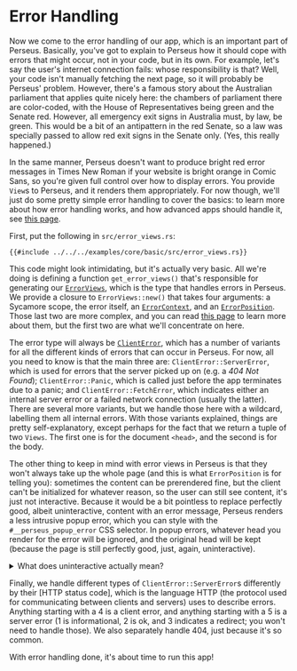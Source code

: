 # Error Handling

Now we come to the error handling of our app, which is an important part of Perseus. Basically, you've got to explain to Perseus how it should cope with errors that might occur, not in your code, but in its own. For example, let's say the user's internet connection fails: whose responsibility is that? Well, your code isn't manually fetching the next page, so it will probably be Perseus' problem. However, there's a famous story about the Australian parliament that applies quite nicely here: the chambers of parliament there are color-coded, with the House of Representatives being green and the Senate red. However, all emergency exit signs in Australia must, by law, be green. This would be a bit of an antipattern in the red Senate, so a law was specially passed to allow red exit signs in the Senate only. (Yes, this really happened.)

In the same manner, Perseus doesn't want to produce bright red error messages in Times New Roman if your website is bright orange in Comic Sans, so you're given full control over how to display errors. You provide `View`s to Perseus, and it renders them appropriately. For now though, we'll just do some pretty simple error handling to cover the basics: to learn more about how error handling works, and how advanced apps should handle it, see [this page](:fundamentals/error-views).

First, put the following in `src/error_views.rs`:

```
{{#include ../../../examples/core/basic/src/error_views.rs}}
```

This code might look intimidating, but it's actually very basic. All we're doing is defining a function `get_error_views()` that's responsible for generating our [`ErrorViews`](=prelude/struct.ErrorViews@perseus), which is the type that handles errors in Perseus. We provide a closure to `ErrorViews::new()` that takes four arguments: a Sycamore scope, the error itself, an [`ErrorContext`](=error_views/enum.ErrorContext@perseus), and an [`ErrorPosition`](=error_views/enum.ErrorPosition@perseus). Those last two are more complex, and you can read [this page](:fundamentals/error-views) to learn more about them, but the first two are what we'll concentrate on here.

The error type will always be [`ClientError`](=errors/enum.ClientError@perseus), which has a number of variants for all the different kinds of errors that can occur in Perseus. For now, all you need to know is that the main three are: `ClientError::ServerError`, which is used for errors that the server picked up on (e.g. a *404 Not Found*); `ClientError::Panic`, which is called just before the app terminates due to a panic; and `ClientError::FetchError`, which indicates either an internal server error or a failed network connection (usually the latter). There are several more variants, but we handle those here with a wildcard, labelling them all internal errors. With those variants explained, things are pretty self-explanatory, except perhaps for the fact that we return a tuple of two `Views`. The first one is for the document `<head>`, and the second is for the body.

The other thing to keep in mind with error views in Perseus is that they won't always take up the whole page (and this is what `ErrorPosition` is for telling you): sometimes the content can be prerendered fine, but the client can't be initialized for whatever reason, so the user can still see content, it's just not interactive. Because it would be a bit pointless to replace perfectly good, albeit uninteractive, content with an error message, Perseus renders a less intrusive popup error, which you can style with the `#__perseus_popup_error` CSS selector. In popup errors, whatever head you render for the error will be ignored, and the original head will be kept (because the page is still perfectly good, just, again, uninteractive).

<details>

<summary>What does uninteractive actually mean?</summary>

Great question! You can learn more about this in [the section on hydration], but it basically means that the user can see the content, because it was *prerendered* on the server-side, but they can't interact with it: e.g. if they press a button, it won't do anything. Clicking links will still work, but they'll be handled by the browser, not by Perseus.

</details>

Finally, we handle different types of `ClientError::ServerError`s differently by their [HTTP status code], which is the language HTTP (the protocol used for communicating between clients and servers) uses to describe errors. Anything starting with a 4 is a client error, and anything starting with a 5 is a server error (1 is informational, 2 is ok, and 3 indicates a redirect; you won't need to handle those). We also separately handle 404, just because it's so common.

With error handling done, it's about time to run this app!
